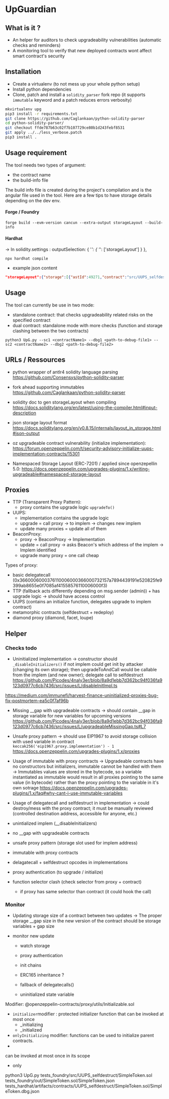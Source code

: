 # UpGuardian

## What is it ?
- An helper for auditors to check upgradeability vulnerabilities (automatic checks and reminders)
- A monitoring tool to verify that new deployed contracts wont affect smart contract's security


## Installation

- Create a virtualenv (to not mess up your whole python setup)
- Install python dependencies 
- Clone, patch and install a `solidity_parser` fork repo (it supports `immutable` keyword and a patch reduces errors verbosity)

```bash
mkvirtualenv upg
pip3 install -r requirements.txt
git clone https://github.com/Caglankaan/python-solidity-parser
cd python-solidity-parser/
git checkout ffde787b63c02f7b107729ce80b1d243febf8531
git apply ../../less_verbose.patch
pip3 install .
```

## Usage requirement

The tool needs two types of argument:
- the contract name
- the build-info file


The build info file is created during the project's compilation and is the angular file used in the tool. Here are a few tips to have storage details depending on the dev env.

#### Forge / Foundry
```
forge build --evm-version cancun --extra-output storageLayout --build-info
```

#### Hardhat
-> In solidity.settings : outputSelection: { '*': { '*': ['storageLayout'] } },
```
npx hardhat compile 
```

- example json content
```json
"storageLayout":{"storage":[{"astId":49271,"contract":"src/UUPS_selfdestruct/SimpleToken.sol:SimpleToken","label":"lol","offset":0,"slot":"0","type":"t_address"}],"types":{"t_address":{"encoding":"inplace","label":"address","numberOfBytes":"20"}}}
```

## Usage

The tool can currently be use in two mode:
- standalone contract: that checks upgradeability related risks on the specified contract
- dual contract: standalone mode with more checks (function and storage clashing between the two contracts) 
```
python3 UpG.py --sc1 <contractName1> --dbg1 <path-to-debug-file1> --sc2 <contractName2> --dbg2 <path-to-debug-file2>
```

## URLs / Ressources
- python wrapper of antlr4 solidity language parsing
https://github.com/Consensys/python-solidity-parser

- fork ahead supporting immutables
https://github.com/Caglankaan/python-solidity-parser

- solidity doc to gen storageLayout when compiling
https://docs.soliditylang.org/en/latest/using-the-compiler.html#input-description

- json storage layout format
https://docs.soliditylang.org/en/v0.8.15/internals/layout_in_storage.html#json-output

- oz upgradeable contract vulnerability (initialize implementation):
https://forum.openzeppelin.com/t/security-advisory-initialize-uups-implementation-contracts/15301


- Namespaced Storage Layout (ERC-7201) / applied since openzepellin 5.0:
https://docs.openzeppelin.com/upgrades-plugins/1.x/writing-upgradeable#namespaced-storage-layout

## Proxies
- TTP (Transparent Proxy Pattern):
    - proxy contains the upgrade logic `upgradeTo()`
- UUPS: 
    - implementation contains the upgrade logic
    - upgrade = call proxy -> to implem -> changes new implem
    - update many proxies = update all of them
- BeaconProxy:
    - proxy -> BeaconProxy -> Implementation
    - update = call proxy -> asks Beacon's which address of the implem -> Implem identified
    - upgrade many proxy = one call cheap


Types of proxy:
- basic delegatecall (0x3660006000376110006000366000732157a7894439191e520825fe9399ab8655e0f7085af41558576110006000f3)
- TTP (fallback acts differently depending on msg.sender (admin)) + has upgrade logic -> should have access control
- UUPS (contains an initialize function, delegates upgrade to implem contract)
- metamorphic contracts (selfdestruct + redeploy)
- diamond proxy (diamond, facet, loupe)




## Helper

### Checks todo

- Uninitialized implementation
-> constructor should `_disableInitializers()`
if not implem could get init by attacker (changing its own storage); then upgradeToAndCall would be callable from the implem (and new owner); delegate call to selfdestruct
https://github.com/Picodes/4naly3er/blob/8a9d1ebb7d362bc94f036fa9123d0977c6cb7436/src/issues/L/disableInitImpl.ts

https://medium.com/immunefi/harvest-finance-uninitialized-proxies-bug-fix-postmortem-ea5c0f7af96b

- Missing __gap with upgradeable contracts
-> should contain __gap in storage variable for new variables for upcoming versions
https://github.com/Picodes/4naly3er/blob/8a9d1ebb7d362bc94f036fa9123d0977c6cb7436/src/issues/L/upgradeableMissingGap.ts#L7


- Unsafe proxy pattern
-> should use EIP1967 to avoid storage collision with used variable in contract
`keccak256('eip1967.proxy.implementation') - 1`
https://docs.openzeppelin.com/upgrades-plugins/1.x/proxies


- Usage of immutable with proxy contracts
-> Upgradeable contracts have no constructors but initializers, immutable cannot be handled with them
-> Immutables values are stored in the bytecode, so a variable instantiated as immutable would result in all proxies pointing to the same value (in bytecode) rather than the proxy pointing to the variable in it's own sotrage
https://docs.openzeppelin.com/upgrades-plugins/1.x/faq#why-cant-i-use-immutable-variables

- Usage of delegatecall and selfdestruct in implementation
-> could destroy/mess with the proxy contract; it must be manually reviewed (controlled destination address, accessible for anyone, etc.)



- unintialized implem (__disableInitializers)
- no __gap with upgradeable contracts
- unsafe proxy pattern (storage slot used for implem address)
- immutable with proxy contracts
- delagatecall + selfdestruct opcodes in implementations

- proxy authentication (to upgrade / initialize)
- function selector clash (check selector from proxy + contract)
    - if proxy has same selector than contract (it could hook the call)

### Monitor
- Updating storage size of a contract between two updates
-> The proper storage __gap size in the new version of the contract should be storage variables + gap size 


- monitor new update
    - watch storage
    - proxy authentication

    - init chains
    - ERC165 inheritance ?
    - fallback of delegatecalls()
    - uninitialized state variable





Modifier:
@openzeppelin-contracts/proxy/utils/Initializable.sol
- `initializer`modifier : protected initializer function that can be invoked at most once
    - _initializing
    - _initialized
- `onlyInitializing` modifier: functions can be used to initialize parent contracts.
- 
can be invoked at most once in its scope
- only




python3 UpG.py tests_foundry/src/UUPS_selfdestruct/SimpleToken.sol tests_foundry/out/SimpleToken.sol/SimpleToken.json tests_hardhat/artifacts/contracts/UUPS_selfdestruct/SimpleToken.sol/SimpleToken.dbg.json
